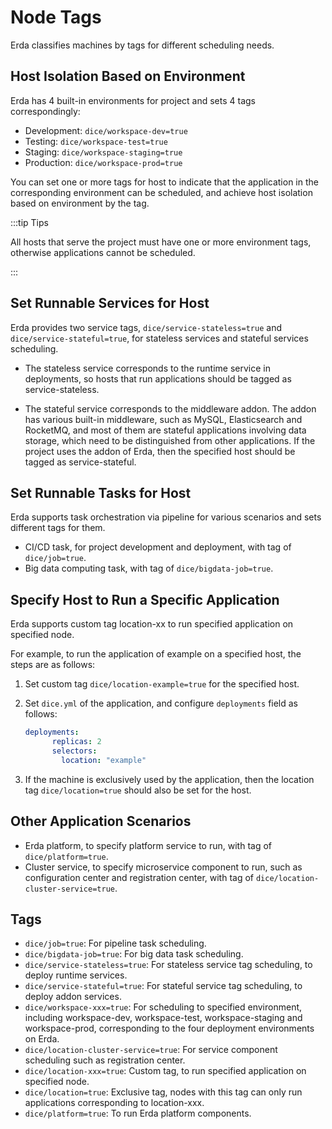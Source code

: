 # Node Tags

Erda classifies machines by tags for different scheduling needs.

## Host Isolation Based on Environment

Erda has 4 built-in environments for project and sets 4 tags correspondingly:

- Development: `dice/workspace-dev=true`
- Testing: `dice/workspace-test=true`
- Staging: `dice/workspace-staging=true`
- Production: `dice/workspace-prod=true`

You can set one or more tags for host to indicate that the application in the corresponding environment can be scheduled, and achieve host isolation based on environment by the tag.

:::tip Tips

All hosts that serve the project must have one or more environment tags, otherwise applications cannot be scheduled.

:::

## Set Runnable Services for Host

Erda provides two service tags, `dice/service-stateless=true` and `dice/service-stateful=true`, for stateless services and stateful services scheduling.

* The stateless service corresponds to the runtime service in deployments, so hosts that run applications should be tagged as service-stateless.

* The stateful service corresponds to the middleware addon. The addon has various built-in middleware, such as MySQL, Elasticsearch and RocketMQ, and most of them are stateful applications involving data storage, which need to be distinguished from other applications. If the project uses the addon of Erda, then the specified host should be tagged as service-stateful.

## Set Runnable Tasks for Host

Erda supports task orchestration via pipeline for various scenarios and sets different tags for them.

- CI/CD task, for project development and deployment, with tag of `dice/job=true`.
- Big data computing task, with tag of `dice/bigdata-job=true`.

## Specify Host to Run a Specific Application

Erda supports custom tag location-xx to run specified application on specified node.

For example, to run the application of example on a specified host, the steps are as follows:

1. Set custom tag `dice/location-example=true` for the specified host.

2. Set `dice.yml` of the application, and configure `deployments` field as follows:

   ```yaml
   deployments:
         replicas: 2
         selectors:
           location: "example"
   ```

3. If the machine is exclusively used by the application, then the location tag `dice/location=true` should also be set for the host.

## Other Application Scenarios

- Erda platform, to specify platform service to run, with tag of `dice/platform=true`.
- Cluster service, to specify microservice component to run, such as configuration center and registration center, with tag of `dice/location-cluster-service=true`.

## Tags

- `dice/job=true`: For pipeline task scheduling.
- `dice/bigdata-job=true`: For big data task scheduling.
- `dice/service-stateless=true`: For stateless service tag scheduling, to deploy runtime services.
- `dice/service-stateful=true`: For stateful service tag scheduling, to deploy addon services.
- `dice/workspace-xxx=true`: For scheduling to specified environment, including workspace-dev, workspace-test, workspace-staging and workspace-prod, corresponding to the four deployment environments on Erda.
- `dice/location-cluster-service=true`: For service component scheduling such as registration center.
- `dice/location-xxx=true`: Custom tag, to run specified application on specified node.
- `dice/location=true`: Exclusive tag, nodes with this tag can only run applications corresponding to location-xxx.
- `dice/platform=true`: To run Erda platform components.

